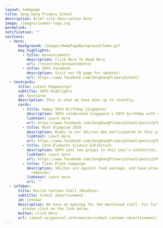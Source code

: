 ```yaml
---
layout: homepage
title: Seng Kang Primary School
description: Brief site description here
image: /images/isomer-logo.svg
permalink: /
notification: ""
sections:
  - hero:
      background: /images/HomePageBackground/home.gif
      key_highlights:
        - title: Announcements
          description: Click Here To Read More
          url: /resources/announcements/
        - title: SKPS Facebook
          description: Visit our FB page for updates!
          url: https://www.facebook.com/SengKangPrimarySchool/
  - textcards:
      title: Latest Happenings!
      subtitle: SKPS Highlights
      id: textcards
      description: This is what we have been up to recently.
      cards:
        - title: Happy 59th Birthday Singapore!
          description: SKPS celebrated Singapore's 59th birthday with vibrancy and color!
          linktext: Learn more
          url: https://www.facebook.com/SengKangPrimarySchool/posts/pfbid028kv97BLapQANi3s7AHZQbSAEgyU69pthK1R93ucnD4iSdwtPQdoowgcjADVyKseKl
        - title: Math Olympiad 2024
          description: Kudos to our SKLites who participated in this year's Math Olympiad!
          linktext: Learn more
          url: https://www.facebook.com/SengKangPrimarySchool/posts/pfbid02t8gUq53zaMtaReFkWcrUaYTaWxBFgMi8rbtfgQ23a5TjnbAnNwC5i7bWAM3QBDFel
        - title: 22nd Elementz Science Exhibition
          description: SKPS sent two groups to this year's exhibition, and won accolades!
          linktext: Learn more
          url: https://www.facebook.com/SengKangPrimarySchool/posts/pfbid0dnB1k7y5D2u3Vx33Qj7zi8xHSvtcS3EmA1XA5yjM7FNaY8nUNWJH1rU8JRZSj6i9l
        - title: Clean Plate Campaign
          description: SKLites are against food wastage, and have proven that in this
            campaign!
          linktext: Learn more
          url: ""
  - infobar:
      title: Muslim Canteen Stall (Noodles)
      subtitle: School advertisement
      id: infobar
      description: We have an opening for the mentioned stall. For further details,
        please click on the link below.
      button: Click Here
      url: /about-us/general-information/school-canteen-advertisement/
---
```

